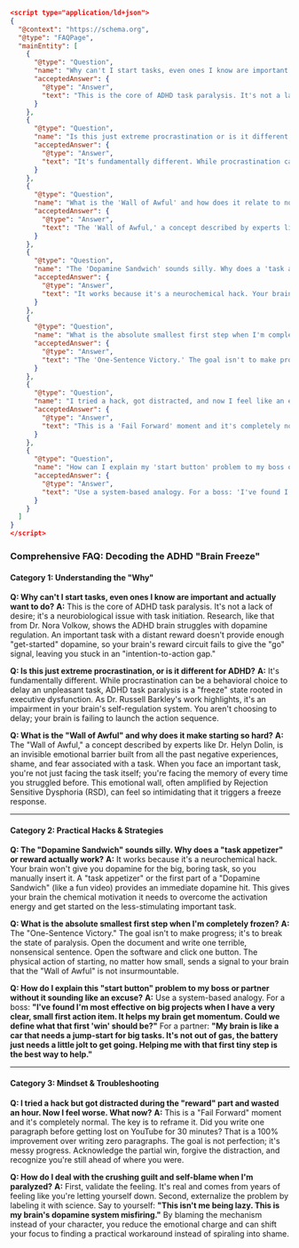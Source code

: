 <script type="application/ld+json">
{
  "@context": "https://schema.org",
  "@type": "FAQPage",
  "mainEntity": [
    {
      "@type": "Question",
      "name": "Why can't I start tasks, even ones I know are important and actually want to do?",
      "acceptedAnswer": {
        "@type": "Answer",
        "text": "This is the core of ADHD task paralysis. It's not a lack of desire; it's a neurobiological issue with task initiation. Research, like that from Dr. Nora Volkow, shows the ADHD brain struggles with dopamine regulation. An important task with a distant reward doesn't provide enough 'get-started' dopamine, so your brain's reward circuit fails to give the 'go' signal, leaving you stuck in an 'intention-to-action gap.'"
      }
    },
    {
      "@type": "Question",
      "name": "Is this just extreme procrastination or is it different for ADHD?",
      "acceptedAnswer": {
        "@type": "Answer",
        "text": "It's fundamentally different. While procrastination can be a behavioral choice to delay an unpleasant task, ADHD task paralysis is a 'freeze' state rooted in executive dysfunction. As Dr. Russell Barkley's work highlights, it's an impairment in your brain's self-regulation system. You aren't choosing to delay; your brain is failing to launch the action sequence."
      }
    },
    {
      "@type": "Question",
      "name": "What is the 'Wall of Awful' and how does it relate to not being able to start?",
      "acceptedAnswer": {
        "@type": "Answer",
        "text": "The 'Wall of Awful,' a concept described by experts like Dr. Helyn Dolin, is an invisible emotional barrier built from all the past negative experiences, shame, and fear associated with a task. When you face an important task, you're not just facing the task itself; you're facing the memory of every time you struggled before. This emotional wall can feel so intimidating that it triggers a freeze response."
      }
    },
    {
      "@type": "Question",
      "name": "The 'Dopamine Sandwich' sounds silly. Why does a 'task appetizer' or reward actually work?",
      "acceptedAnswer": {
        "@type": "Answer",
        "text": "It works because it's a neurochemical hack. Your brain won't give you dopamine for the big, boring task, so you manually insert it. A 'task appetizer' or the first part of a 'Dopamine Sandwich' (like a fun video) provides an immediate dopamine hit. This gives your brain the chemical motivation it needs to overcome the activation energy and get started on the less-stimulating important task."
      }
    },
    {
      "@type": "Question",
      "name": "What is the absolute smallest first step when I'm completely frozen?",
      "acceptedAnswer": {
        "@type": "Answer",
        "text": "The 'One-Sentence Victory.' The goal isn't to make progress; it's to break the state of paralysis. Open the document and write one terrible, nonsensical sentence. Open the software and click one button. The physical action of starting, no matter how small, sends a signal to your brain that the 'Wall of Awful' is not insurmountable."
      }
    },
    {
      "@type": "Question",
      "name": "I tried a hack, got distracted, and now I feel like an even bigger failure. How do I handle that?",
      "acceptedAnswer": {
        "@type": "Answer",
        "text": "This is a 'Fail Forward' moment and it's completely normal. The key is to reframe it. Did you write one paragraph before getting lost on YouTube for 30 minutes? That is a 100% improvement over writing zero paragraphs. The goal is not perfection; it's messy progress. Acknowledge the partial win, forgive the distraction, and recognize you're still ahead of where you were."
      }
    },
    {
      "@type": "Question",
      "name": "How can I explain my 'start button' problem to my boss or partner without it sounding like an excuse?",
      "acceptedAnswer": {
        "@type": "Answer",
        "text": "Use a system-based analogy. For a boss: 'I've found I'm most effective on big projects when I have a very clear, small first action item. It helps my brain get momentum. Could we define what that first 'win' should be?' For a partner: 'My brain is like a car that needs a jump-start for big tasks. It's not out of gas, the battery just needs a little jolt to get going. Helping me with that first tiny step is the best way to help.'"
      }
    }
  ]
}
</script>

```json
<script type="application/ld+json">
{
  "@context": "https://schema.org",
  "@type": "FAQPage",
  "mainEntity": [
    {
      "@type": "Question",
      "name": "Why can't I start tasks, even ones I know are important and actually want to do?",
      "acceptedAnswer": {
        "@type": "Answer",
        "text": "This is the core of ADHD task paralysis. It's not a lack of desire; it's a neurobiological issue with task initiation. Research, like that from Dr. Nora Volkow, shows the ADHD brain struggles with dopamine regulation. An important task with a distant reward doesn't provide enough 'get-started' dopamine, so your brain's reward circuit fails to give the 'go' signal, leaving you stuck in an 'intention-to-action gap.'"
      }
    },
    {
      "@type": "Question",
      "name": "Is this just extreme procrastination or is it different for ADHD?",
      "acceptedAnswer": {
        "@type": "Answer",
        "text": "It's fundamentally different. While procrastination can be a behavioral choice to delay an unpleasant task, ADHD task paralysis is a 'freeze' state rooted in executive dysfunction. As Dr. Russell Barkley's work highlights, it's an impairment in your brain's self-regulation system. You aren't choosing to delay; your brain is failing to launch the action sequence."
      }
    },
    {
      "@type": "Question",
      "name": "What is the 'Wall of Awful' and how does it relate to not being able to start?",
      "acceptedAnswer": {
        "@type": "Answer",
        "text": "The 'Wall of Awful,' a concept described by experts like Dr. Helyn Dolin, is an invisible emotional barrier built from all the past negative experiences, shame, and fear associated with a task. When you face an important task, you're not just facing the task itself; you're facing the memory of every time you struggled before. This emotional wall can feel so intimidating that it triggers a freeze response."
      }
    },
    {
      "@type": "Question",
      "name": "The 'Dopamine Sandwich' sounds silly. Why does a 'task appetizer' or reward actually work?",
      "acceptedAnswer": {
        "@type": "Answer",
        "text": "It works because it's a neurochemical hack. Your brain won't give you dopamine for the big, boring task, so you manually insert it. A 'task appetizer' or the first part of a 'Dopamine Sandwich' (like a fun video) provides an immediate dopamine hit. This gives your brain the chemical motivation it needs to overcome the activation energy and get started on the less-stimulating important task."
      }
    },
    {
      "@type": "Question",
      "name": "What is the absolute smallest first step when I'm completely frozen?",
      "acceptedAnswer": {
        "@type": "Answer",
        "text": "The 'One-Sentence Victory.' The goal isn't to make progress; it's to break the state of paralysis. Open the document and write one terrible, nonsensical sentence. Open the software and click one button. The physical action of starting, no matter how small, sends a signal to your brain that the 'Wall of Awful' is not insurmountable."
      }
    },
    {
      "@type": "Question",
      "name": "I tried a hack, got distracted, and now I feel like an even bigger failure. How do I handle that?",
      "acceptedAnswer": {
        "@type": "Answer",
        "text": "This is a 'Fail Forward' moment and it's completely normal. The key is to reframe it. Did you write one paragraph before getting lost on YouTube for 30 minutes? That is a 100% improvement over writing zero paragraphs. The goal is not perfection; it's messy progress. Acknowledge the partial win, forgive the distraction, and recognize you're still ahead of where you were."
      }
    },
    {
      "@type": "Question",
      "name": "How can I explain my 'start button' problem to my boss or partner without it sounding like an excuse?",
      "acceptedAnswer": {
        "@type": "Answer",
        "text": "Use a system-based analogy. For a boss: 'I've found I'm most effective on big projects when I have a very clear, small first action item. It helps my brain get momentum. Could we define what that first 'win' should be?' For a partner: 'My brain is like a car that needs a jump-start for big tasks. It's not out of gas, the battery just needs a little jolt to get going. Helping me with that first tiny step is the best way to help.'"
      }
    }
  ]
}
</script>
```

### **Comprehensive FAQ: Decoding the ADHD "Brain Freeze"**

#### **Category 1: Understanding the "Why"**

**Q: Why can't I start tasks, even ones I know are important and actually want to do?**
**A:** This is the core of ADHD task paralysis. It's not a lack of desire; it's a neurobiological issue with task initiation. Research, like that from Dr. Nora Volkow, shows the ADHD brain struggles with dopamine regulation. An important task with a distant reward doesn't provide enough "get-started" dopamine, so your brain's reward circuit fails to give the "go" signal, leaving you stuck in an "intention-to-action gap."

**Q: Is this just extreme procrastination, or is it different for ADHD?**
**A:** It's fundamentally different. While procrastination can be a behavioral choice to delay an unpleasant task, ADHD task paralysis is a "freeze" state rooted in executive dysfunction. As Dr. Russell Barkley's work highlights, it's an impairment in your brain's self-regulation system. You aren't choosing to delay; your brain is failing to launch the action sequence.

**Q: What is the "Wall of Awful" and why does it make starting so hard?**
**A:** The "Wall of Awful," a concept described by experts like Dr. Helyn Dolin, is an invisible emotional barrier built from all the past negative experiences, shame, and fear associated with a task. When you face an important task, you're not just facing the task itself; you're facing the memory of every time you struggled before. This emotional wall, often amplified by Rejection Sensitive Dysphoria (RSD), can feel so intimidating that it triggers a freeze response.

---
#### **Category 2: Practical Hacks & Strategies**

**Q: The "Dopamine Sandwich" sounds silly. Why does a "task appetizer" or reward actually work?**
**A:** It works because it's a neurochemical hack. Your brain won't give you dopamine for the big, boring task, so you manually insert it. A "task appetizer" or the first part of a "Dopamine Sandwich" (like a fun video) provides an immediate dopamine hit. This gives your brain the chemical motivation it needs to overcome the activation energy and get started on the less-stimulating important task.

**Q: What is the absolute smallest first step when I'm completely frozen?**
**A:** The "One-Sentence Victory." The goal isn't to make progress; it's to break the state of paralysis. Open the document and write one terrible, nonsensical sentence. Open the software and click one button. The physical action of starting, no matter how small, sends a signal to your brain that the "Wall of Awful" is not insurmountable.

**Q: How do I explain this "start button" problem to my boss or partner without it sounding like an excuse?**
**A:** Use a system-based analogy. For a boss: **"I've found I'm most effective on big projects when I have a very clear, small first action item. It helps my brain get momentum. Could we define what that first 'win' should be?"** For a partner: **"My brain is like a car that needs a jump-start for big tasks. It's not out of gas, the battery just needs a little jolt to get going. Helping me with that first tiny step is the best way to help."**

---
#### **Category 3: Mindset & Troubleshooting**

**Q: I tried a hack but got distracted during the "reward" part and wasted an hour. Now I feel worse. What now?**
**A:** This is a "Fail Forward" moment and it's completely normal. The key is to reframe it. Did you write one paragraph before getting lost on YouTube for 30 minutes? That is a 100% improvement over writing zero paragraphs. The goal is not perfection; it's messy progress. Acknowledge the partial win, forgive the distraction, and recognize you're still ahead of where you were.

**Q: How do I deal with the crushing guilt and self-blame when I'm paralyzed?**
**A:** First, validate the feeling. It's real and comes from years of feeling like you're letting yourself down. Second, externalize the problem by labeling it with science. Say to yourself: **"This isn't me being lazy. This is my brain's dopamine system misfiring."** By blaming the mechanism instead of your character, you reduce the emotional charge and can shift your focus to finding a practical workaround instead of spiraling into shame.
